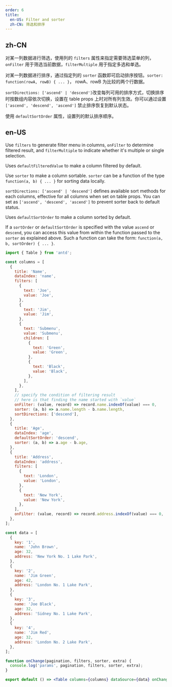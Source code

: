```yaml
---
order: 6
title:
  en-US: Filter and sorter
  zh-CN: 筛选和排序
---
```


## zh-CN

对某一列数据进行筛选，使用列的 `filters` 属性来指定需要筛选菜单的列，`onFilter` 用于筛选当前数据，`filterMultiple` 用于指定多选和单选。

对某一列数据进行排序，通过指定列的 `sorter` 函数即可启动排序按钮。`sorter: function(rowA, rowB) { ... }`， rowA、rowB 为比较的两个行数据。

`sortDirections: ['ascend' | 'descend']`改变每列可用的排序方式，切换排序时按数组内容依次切换，设置在 table props 上时对所有列生效。你可以通过设置 `['ascend', 'descend', 'ascend']` 禁止排序恢复到默认状态。

使用 `defaultSortOrder` 属性，设置列的默认排序顺序。

## en-US

Use `filters` to generate filter menu in columns, `onFilter` to determine filtered result, and `filterMultiple` to indicate whether it's multiple or single selection.

Uses `defaultFilteredValue` to make a column filtered by default.

Use `sorter` to make a column sortable. `sorter` can be a function of the type `function(a, b) { ... }` for sorting data locally.

`sortDirections: ['ascend' | 'descend']` defines available sort methods for each columns, effective for all columns when set on table props. You can set as `['ascend', 'descend', 'ascend']` to prevent sorter back to default status.

Uses `defaultSortOrder` to make a column sorted by default.

If a `sortOrder` or `defaultSortOrder` is specified with the value `ascend` or `descend`, you can access this value from within the function passed to the `sorter` as explained above. Such a function can take the form: `function(a, b, sortOrder) { ... }`.

```jsx
import { Table } from 'antd';

const columns = [
  {
    title: 'Name',
    dataIndex: 'name',
    filters: [
      {
        text: 'Joe',
        value: 'Joe',
      },
      {
        text: 'Jim',
        value: 'Jim',
      },
      {
        text: 'Submenu',
        value: 'Submenu',
        children: [
          {
            text: 'Green',
            value: 'Green',
          },
          {
            text: 'Black',
            value: 'Black',
          },
        ],
      },
    ],
    // specify the condition of filtering result
    // here is that finding the name started with `value`
    onFilter: (value, record) => record.name.indexOf(value) === 0,
    sorter: (a, b) => a.name.length - b.name.length,
    sortDirections: ['descend'],
  },
  {
    title: 'Age',
    dataIndex: 'age',
    defaultSortOrder: 'descend',
    sorter: (a, b) => a.age - b.age,
  },
  {
    title: 'Address',
    dataIndex: 'address',
    filters: [
      {
        text: 'London',
        value: 'London',
      },
      {
        text: 'New York',
        value: 'New York',
      },
    ],
    onFilter: (value, record) => record.address.indexOf(value) === 0,
  },
];

const data = [
  {
    key: '1',
    name: 'John Brown',
    age: 32,
    address: 'New York No. 1 Lake Park',
  },
  {
    key: '2',
    name: 'Jim Green',
    age: 42,
    address: 'London No. 1 Lake Park',
  },
  {
    key: '3',
    name: 'Joe Black',
    age: 32,
    address: 'Sidney No. 1 Lake Park',
  },
  {
    key: '4',
    name: 'Jim Red',
    age: 32,
    address: 'London No. 2 Lake Park',
  },
];

function onChange(pagination, filters, sorter, extra) {
  console.log('params', pagination, filters, sorter, extra);
}

export default () => <Table columns={columns} dataSource={data} onChange={onChange} />;
```
